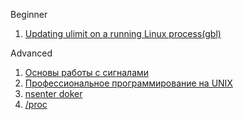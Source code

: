 Beginner  
1. [Updating ulimit on a running Linux process(gbl)](https://www.gregchapple.com/blog/updating-ulimit-on-running-linux-process/)  

Advanced  
1. [Основы работы с сигналами](https://www.ibm.com/developerworks/ru/library/l-signals_1/index.html)  
2. [Профессиональное программирование на UNIX](https://otus.ru/media-private/f2/a0/UNIX_Professionalnoe_programmirovanie_3_e_izd_2018-4560-f2a055.pdf?hash=5XSmwtMz2sKZUyQ50QH_AA&expires=1582653219)  
3. [nsenter doker](https://coderwall.com/p/xwbraq/attach-to-your-docker-containers-with-ease-using-nsenter)  
4. [/proc](https://linux.die.net/man/5/proc)  
